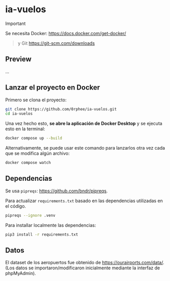 # ia-vuelos

> [!important]
 Se necesita Docker: <https://docs.docker.com/get-docker/>
> y Git <https://git-scm.com/downloads>

## Preview

...

## Lanzar el proyecto en Docker

Primero se clona el proyecto:
```sh
git clone https://github.com/0rphee/ia-vuelos.git
cd ia-vuelos
```

Una vez hecho esto, **se abre la aplicación de Docker Desktop** y se ejecuta esto en la terminal:

```sh
docker compose up --build
```

Alternativamente, se puede usar este comando para lanzarlos otra vez cada que se modifica algún archivo:
```sh
docker compose watch
```

## Dependencias

Se usa `pipreqs`: <https://github.com/bndr/pipreqs>.

Para actualizar `requirements.txt` basado en las dependencias utilizadas en el código.

```sh
pipreqs --ignore .venv
```

Para installar localmente las dependencias:

```sh
pip3 install -r requirements.txt
```

## Datos

El dataset de los aeropuertos fue obtenido de <https://ourairports.com/data/>. (Los datos se importaron/modificaron inicialmente mediante la interfaz de phpMyAdmin).

